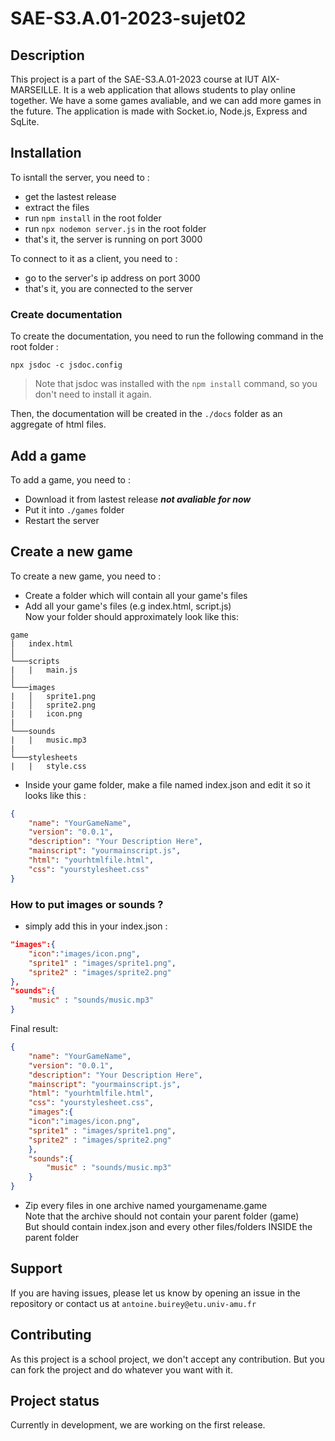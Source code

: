 # SAE-S3.A.01-2023-sujet02


## Description
This project is a part of the SAE-S3.A.01-2023 course at IUT AIX-MARSEILLE. It is a web application that allows students to play online together. We have a some games avaliable, and we can add more games in the future. The application is made with Socket.io, Node.js, Express and SqLite.


## Installation
To isntall the server, you need to :
- get the lastest release
- extract the files
- run `npm install` in the root folder
- run `npx nodemon server.js` in the root folder
- that's it, the server is running on port 3000

To connect to it as a client, you need to :
- go to the server's ip address on port 3000
- that's it, you are connected to the server

### Create documentation
To create the documentation, you need to run the following command in the root folder :

`npx jsdoc -c jsdoc.config`

> Note that jsdoc was installed with the `npm install` command, so you don't need to install it again.

Then,
the documentation will be created in the `./docs` folder as an aggregate of html files.

## Add a game
To add a game, you need to :
- Download it from lastest release ***not avaliable for now***
- Put it into `./games` folder
- Restart the server

## Create a new game
To create a new game, you need to :
- Create a folder which will contain all your game's files
- Add all your game's files (e.g index.html, script.js) </br>
Now your folder should approximately look like this:
```
game
|   index.html
│
└───scripts
|   |   main.js
│   
└───images
|   │   sprite1.png
|   │   sprite2.png
|   |   icon.png
|
└───sounds
|   |   music.mp3
|
└───stylesheets
|   |   style.css
```
- Inside your game folder, make a file named index.json and edit it so it looks like this :
```json
{
    "name": "YourGameName",
    "version": "0.0.1",
    "description": "Your Description Here",
    "mainscript": "yourmainscript.js",
    "html": "yourhtmlfile.html",
    "css": "yourstylesheet.css"
}
```

### How to put images or sounds ?
- simply add this in your index.json :
```json
"images":{
    "icon":"images/icon.png",
    "sprite1" : "images/sprite1.png",
    "sprite2" : "images/sprite2.png"
},
"sounds":{
    "music" : "sounds/music.mp3"
}
```

Final result: 
```json
{
    "name": "YourGameName",
    "version": "0.0.1",
    "description": "Your Description Here",
    "mainscript": "yourmainscript.js",
    "html": "yourhtmlfile.html",
    "css": "yourstylesheet.css",
    "images":{
    "icon":"images/icon.png",
    "sprite1" : "images/sprite1.png",
    "sprite2" : "images/sprite2.png"
    },
    "sounds":{
        "music" : "sounds/music.mp3"
    }
}
```

- Zip every files in one archive named yourgamename.game </br>
Note that the archive should not contain your parent folder (game) </br> But should contain index.json and every other files/folders INSIDE the parent folder


## Support
If you are having issues, please let us know by opening an issue in the repository or contact us at
`antoine.buirey@etu.univ-amu.fr`

## Contributing
As this project is a school project, we don't accept any contribution. But you can fork the project and do whatever you want with it.

## Project status
Currently in development, we are working on the first release.